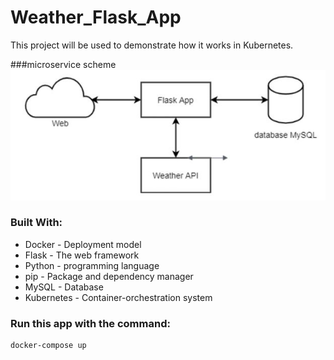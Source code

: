 # Weather_Flask_App
This project will be used to demonstrate how it works in Kubernetes.

###microservice scheme
![alt text](https://github.com/ElizavetaDavydova07/Weather_Flask_App/blob/main/scheme.JPG)

### Built With:
- Docker - Deployment model
- Flask - The web framework
- Python - programming language
- pip - Package and dependency manager
- MySQL - Database
- Kubernetes - Container-orchestration system
### Run this app with the command:
```
docker-compose up
```
